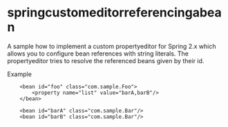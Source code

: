 springcustomeditorreferencingabean
==================================

A sample how to implement a custom propertyeditor for Spring 2.x which allows you to configure bean references with string literals.
The propertyeditor tries to resolve the referenced beans given by their id.

Example

```
    <bean id="foo" class="com.sample.Foo">
        <property name="list" value="barA,barB"/>
    </bean>
    
    <bean id="barA" class="com.sample.Bar"/>
    <bean id="barB" class="com.sample.Bar"/>
```
